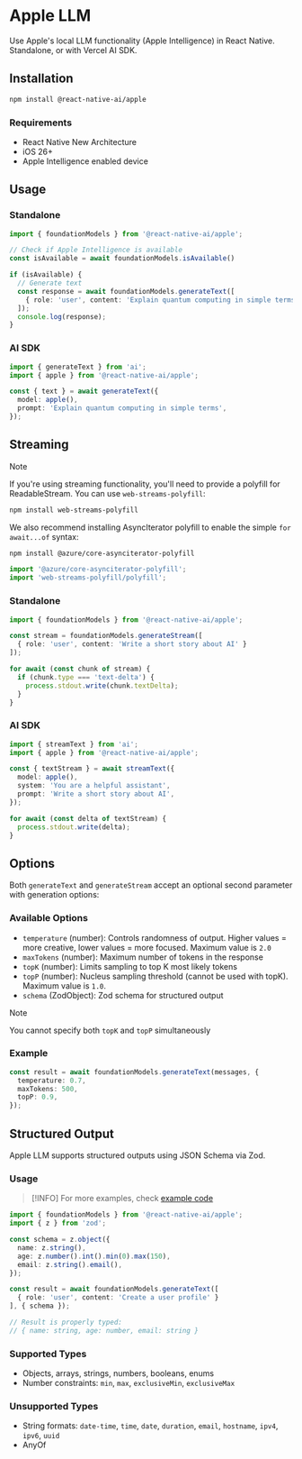 # Apple LLM

Use Apple's local LLM functionality (Apple Intelligence) in React Native. Standalone, or with Vercel AI SDK.

## Installation

```bash
npm install @react-native-ai/apple
```

### Requirements

- React Native New Architecture
- iOS 26+
- Apple Intelligence enabled device

## Usage

### Standalone

```typescript
import { foundationModels } from '@react-native-ai/apple';

// Check if Apple Intelligence is available
const isAvailable = await foundationModels.isAvailable()

if (isAvailable) {
  // Generate text
  const response = await foundationModels.generateText([
    { role: 'user', content: 'Explain quantum computing in simple terms' }
  ]);
  console.log(response);
}
```

### AI SDK

```typescript
import { generateText } from 'ai';
import { apple } from '@react-native-ai/apple';

const { text } = await generateText({
  model: apple(),
  prompt: 'Explain quantum computing in simple terms',
});
```

## Streaming

> [!NOTE]
> If you're using streaming functionality, you'll need to provide a polyfill for ReadableStream. You can use `web-streams-polyfill`:
> 
> ```bash
> npm install web-streams-polyfill
> ```
> 
> We also recommend installing AsyncIterator polyfill to enable the simple `for await...of` syntax:
> 
> ```bash
> npm install @azure/core-asynciterator-polyfill
> ```
> 
> ```typescript
> import '@azure/core-asynciterator-polyfill';
> import 'web-streams-polyfill/polyfill';
> ```

### Standalone

```typescript
import { foundationModels } from '@react-native-ai/apple';

const stream = foundationModels.generateStream([
  { role: 'user', content: 'Write a short story about AI' }
]);

for await (const chunk of stream) {
  if (chunk.type === 'text-delta') {
    process.stdout.write(chunk.textDelta);
  }
}
```

### AI SDK

```typescript
import { streamText } from 'ai';
import { apple } from '@react-native-ai/apple';

const { textStream } = await streamText({
  model: apple(),
  system: 'You are a helpful assistant',
  prompt: 'Write a short story about AI',
});

for await (const delta of textStream) {
  process.stdout.write(delta);
}
```

## Options

Both `generateText` and `generateStream` accept an optional second parameter with generation options:

### Available Options

- `temperature` (number): Controls randomness of output. Higher values = more creative, lower values = more focused. Maximum value is `2.0`
- `maxTokens` (number): Maximum number of tokens in the response
- `topK` (number): Limits sampling to top K most likely tokens
- `topP` (number): Nucleus sampling threshold (cannot be used with topK). Maximum value is `1.0`.
- `schema` (ZodObject): Zod schema for structured output

> [!NOTE]
> You cannot specify both `topK` and `topP` simultaneously

### Example

```typescript
const result = await foundationModels.generateText(messages, {
  temperature: 0.7,
  maxTokens: 500,
  topP: 0.9,
});
```

## Structured Output

Apple LLM supports structured outputs using JSON Schema via Zod.

### Usage

> [!INFO]
> For more examples, check [example code](../../apps/example-apple/src/schema-demos.ts)

```typescript
import { foundationModels } from '@react-native-ai/apple';
import { z } from 'zod';

const schema = z.object({
  name: z.string(),
  age: z.number().int().min(0).max(150),
  email: z.string().email(),
});

const result = await foundationModels.generateText([
  { role: 'user', content: 'Create a user profile' }
], { schema });

// Result is properly typed:
// { name: string, age: number, email: string }
```

### Supported Types

- Objects, arrays, strings, numbers, booleans, enums
- Number constraints: `min`, `max`, `exclusiveMin`, `exclusiveMax`

### Unsupported Types

- String formats: `date-time`, `time`, `date`, `duration`, `email`, `hostname`, `ipv4`, `ipv6`, `uuid`
- AnyOf
